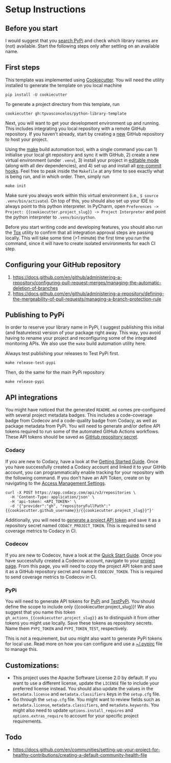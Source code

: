 # Setup Instructions

## Before you start

I would suggest that you [search PyPi](https://pypi.org/search/) and check which library names are (not)
available. Start the following steps only after settling on an available name.

## First steps

This template was implemented using [Cookiecutter](https://github.com/cookiecutter/cookiecutter). You will
need the utility installed to generate the template on you local machine

```shell
pip install -U cookiecutter
```

To generate a project directory from this template, run

```shell
cookiecutter gh:tpvasconcelos/python-library-template
```

Next, you will want to get your development environment up and running. This includes integrating you local
repository with a remote GitHub repository. If you haven't already, start by creating a
[new](https://github.com/new) GitHub repository to host your project.

Using the [make](https://en.wikipedia.org/wiki/Make_(software)) build automation tool, with a single command
you can 1) initialise your local git repository and sync it with GitHub, 2) create a new virtual environment
(under `.venv`), 3) install your project in
[editable mode](https://pip.pypa.io/en/stable/cli/pip_install/#install-editable) (along with all dev
dependencies), and 4) set up and install all [pre-commit hooks](https://pre-commit.com/). Feel free to peak
inside the `Makefile` at any time to see exactly what is being run, and in which order. Then, simply run

```shell
make init
```

Make sure you always work within this virtual environment (i.e., `$ source .venv/bin/activate`). On top of
this, you should also set up your IDE to always point to this python interpreter. In PyCharm, open
`Preferences -> Project: {{cookiecutter.project_slug}} -> Project Interpreter` and point the python
interpreter to `.venv/bin/python`.

Before you start writing code and developing features, you should also run the
[Tox](https://github.com/tox-dev/tox) utility to confirm that all integration approval steps are passing
locally. This will take some time (>1 minute) the first time you run the command, since it will have to create
isolated environments for each CI step.

## Configuring your GitHub repository

1. https://docs.github.com/en/github/administering-a-repository/configuring-pull-request-merges/managing-the-automatic-deletion-of-branches
2. https://docs.github.com/en/github/administering-a-repository/defining-the-mergeability-of-pull-requests/managing-a-branch-protection-rule

## Publishing to PyPi

In order to reserve your library name in PyPi, I suggest publishing this initial (and featureless) version of
your package right away. This way, you avoid having to rename your project and reconfiguring some of the
integrated monitoring APIs. We also use the `make` build automation utility here.

Always test publishing your releases to Test PyPi first.

```shell
make release-test-pypi
```

Then, do the same for the main PyPi repository

```shell
make release-pypi
```

## API integrations

You might have noticed that the generated `README.md` comes pre-configured with several project metadata
badges. This includes a code-coverage badge from Codecov and a code-quality badge from Codacy, as well as
package metadata from PyPi. You will need to generate and/or define API tokens required to run some of the
automated GitHub Actions workflows. These API tokens should be saved as
[GitHub repository secret](https://docs.github.com/en/actions/reference/encrypted-secrets).

### Codacy

If you are new to Codacy, have a look at the
[Getting Started Guide](https://docs.codacy.com/getting-started/getting-started-with-codacy/). Once you have
successfully created a Codacy account and linked it to your GitHib account, you can programmatically enable
tracking for your repository with the following command. If you don't have an API Token, create on by
navigating to the [Access Management Settings](https://app.codacy.com/account/access-management).

```shell
curl -X POST https://app.codacy.com/api/v3/repositories \
  -H 'Content-Type: application/json' \
  -H 'api-token: <API_TOKEN>' \
  -d '{"provider":"gh", "repositoryFullPath":"{{cookiecutter.github_username}}/{{cookiecutter.project_slug}}"}'
```

Additionally, you will need to
[generate a project API token](https://docs.codacy.com/codacy-api/api-tokens/#project-api-tokens) and save it
as a repository secret named `CODACY_PROJECT_TOKEN`. This is required to send coverage metrics to Codacy in
CI.

### Codecov

If you are new to Codecov, have a look at the [Quick Start Guide](https://docs.codecov.com/docs/quick-start).
Once you have successfully created a Codecov account, navigate to your
[project page](https://app.codecov.io/gh/{{cookiecutter.github_username}}/{{cookiecutter.project_slug}}). From
this page, you will need to copy the project API token and save it as a GitHub repository secret and name
it `CODECOV_TOKEN`. This is required to send coverage metrics to Codecov in CI.

### PyPi

You will need to generate API tokens for [PyPi](https://pypi.org/manage/account/token/) and
[TestPyPi](https://test.pypi.org/manage/account/token/). You should define the scope to include only
{{cookiecutter.project_slug}}! We also suggest that you name this token
`gh_actions_{{cookiecutter.project_slug}}` as to distinguish it from other tokens you might use locally. Save
these tokens as repository secrets. Name them `PYPI_TOKEN` and `PYPI_TOKEN_TEST`, respectively.

This is not a requirement, but uou might also want to generate PyPi tokens for local use. Read more on how you
can configure and use a [~/.pypirc](https://packaging.python.org/specifications/pypirc/) file to manage this.

## Customizations:

- This project uses the Apache Software License 2.0 by default. If you want to use a different license, update
  the `LICENSE` file to include your preferred license instead. You should also update the values in
  the `metadata.license` and `metadata.classifiers` keys in the `setup.cfg` file.
- Go through the `setup.cfg` file. You might want to review fields such as
  `metadata.license`, `metadata.classifiers`, and `metadata.keywords`. You might also need to update
  `options.install_requires` and `options.extras_require` to account for your specific project requirements.

## Todo

- <https://docs.github.com/en/communities/setting-up-your-project-for-healthy-contributions/creating-a-default-community-health-file>
